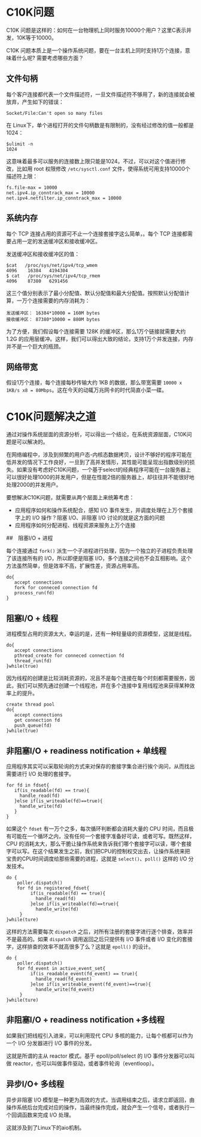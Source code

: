 # C10K问题

C10K 问题是这样的：如何在一台物理机上同时服务10000个用户？这里C表示并发，10K等于10000。

C10K 问题本质上是一个操作系统问题，要在一台主机上同时支持1万个连接，意味着什么呢? 需要考虑哪些方面？

## 文件句柄

每个客户连接都代表一个文件描述符，一旦文件描述符不够用了，新的连接就会被放弃，产生如下的错误：

```
Socket/File:Can't open so many files
```

在 Linux下，单个进程打开的文件句柄数是有限制的，没有经过修改的值一般都是1024：

```
$ulimit -n
1024
```

这意味着最多可以服务的连接数上限只能是1024。不过，可以对这个值进行修改，比如用 root 权限修改 `/etc/sysctl.conf` 文件，使得系统可用支持10000个描述符上限：

```
fs.file-max = 10000
net.ipv4.ip_conntrack_max = 10000
net.ipv4.netfilter.ip_conntrack_max = 10000
```

## 系统内存

每个 TCP 连接占用的资源可不止一个连接套接字这么简单，。每个 TCP 连接都需要占用一定的发送缓冲区和接收缓冲区。

发送缓冲区和接收缓冲区的值：

```
$cat   /proc/sys/net/ipv4/tcp_wmem
4096	16384	4194304
$ cat   /proc/sys/net/ipv4/tcp_rmem
4096	87380	6291456
```

这三个值分别表示了最小分配值、默认分配值和最大分配值。按照默认分配值计算，一万个连接需要的内存消耗为：

```
发送缓冲区： 16384*10000 = 160M bytes
接收缓冲区： 87380*10000 = 880M bytes
```

为了方便，我们假设每个连接需要 128K 的缓冲区，那么1万个链接就需要大约 1.2G 的应用层缓冲。这样，我们可以得出大致的结论，支持1万个并发连接，内存并不是一个巨大的瓶颈。

## 网络带宽

假设1万个连接，每个连接每秒传输大约 1KB 的数据，那么带宽需要 `10000 x 1KB/s x8 = 80Mbps`。这在今天的动辄万兆网卡的时代简直小菜一碟。

# C10K问题解决之道

通过对操作系统层面的资源分析，可以得出一个结论，在系统资源层面，C10K问题是可以解决的。

在网络编程中，涉及到频繁的用户态-内核态数据拷贝，设计不够好的程序可能在低并发的情况下工作良好，一旦到了高并发情形，其性能可能呈现出指数级别的损失。如果没有考虑好C10K问题，一个基于select的经典程序可能在一台服务器上可以很好处理1000的并发用户，但是在性能2倍的服务器上，却往往并不能很好地处理2000的并发用户。

要想解决C10K问题，就需要从两个层面上来统筹考虑：

- 应用程序如何和操作系统配合，感知 I/O 事件发生，并调度处理在上万个套接字上的 I/O 操作？阻塞 I/O、非阻塞 I/O 讨论的就是这方面的问题
- 应用程序如何分配进程、线程资源来服务上万个连接

##　阻塞I/O + 进程

每个连接通过 `fork()` 派生一个子进程进行处理，因为一个独立的子进程负责处理了该连接所有的 I/O，所以即便是阻塞 I/O，多个连接之间也不会互相影响。这个方法虽然简单，但是效率不高，扩展性差，资源占用率高。

```
do{
   accept connections
   fork for conneced connection fd
   process_run(fd)
}
```

## 阻塞I/O + 线程

进程模型占用的资源太大，幸运的是，还有一种轻量级的资源模型，这就是线程。

```
do{
   accept connections
   pthread_create for conneced connection fd
   thread_run(fd)
}while(true)
```

因为线程的创建是比较消耗资源的，况且不是每个连接在每个时刻都需要服务，因此，我们可以预先通过创建一个线程池，并在多个连接中复用线程池来获得某种效率上的提升。

```
create thread pool
do{
   accept connections
   get connection fd
   push_queue(fd)
}while(true)
```

## 非阻塞I/O + readiness notification + 单线程

应用程序其实可以采取轮询的方式来对保存的套接字集合进行挨个询问，从而找出需要进行 I/O 处理的套接字。

```
for fd in fdset{
   if(is_readable(fd) == true){
     handle_read(fd)
   }else if(is_writeable(fd)==true){
     handle_write(fd)
   }
}
```

如果这个 `fdset` 有一万个之多，每次循环判断都会消耗大量的 CPU 时间，而且极有可能在一个循环之内，没有任何一个套接字准备好可读，或者可写。既然这样，CPU 的消耗太大，那么干脆让操作系统来告诉我们哪个套接字可以读，哪个套接字可以写。在这个结果发生之前，我们把CPU的控制权交出去，让操作系统来把宝贵的CPU时间调度给那些需要的进程，这就是 `select()`、`poll()` 这样的 I/O 分发技术。

```
do {
    poller.dispatch()
    for fd in registered_fdset{
         if(is_readable(fd) == true){
           handle_read(fd)
         }else if(is_writeable(fd)==true){
           handle_write(fd)
     }
}while(ture)
```

这样的方法需要每次 `dispatch` 之后，对所有注册的套接字进行逐个排查，效率并不是最高的。如果 `dispatch` 调用返回之后只提供有  I/O 事件或者 I/O 变化的套接字，这样排查的效率不就高很多了么？这就是 `epoll()` 的设计。

```
do {
    poller.dispatch()
    for fd_event in active_event_set{
         if(is_readable_event(fd_event) == true){
           handle_read(fd_event)
         }else if(is_writeable_event(fd_event)==true){
           handle_write(fd_event)
     }
}while(ture)
```

## 非阻塞I/O + readiness notification +多线程

如果我们把线程引入进来，可以利用现代 CPU 多核的能力，让每个核都可以作为一个 I/O 分发器进行 I/O 事件的分发。

这就是所谓的主从 reactor 模式。基于 epoll/poll/select 的 I/O 事件分发器可以叫做 reactor，也可以叫做事件驱动，或者事件轮询（eventloop）。

## 异步I/O+ 多线程

异步非阻塞 I/O 模型是一种更为高效的方式，当调用结束之后，请求立即返回，由操作系统后台完成对应的操作，当最终操作完成，就会产生一个信号，或者执行一个回调函数来完成 I/O 处理。

这就涉及到了Linux下的aio机制。





























